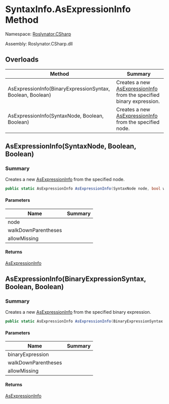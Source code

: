 # SyntaxInfo\.AsExpressionInfo Method

Namespace: [Roslynator.CSharp](../../README.md)

Assembly: Roslynator\.CSharp\.dll

## Overloads

| Method | Summary |
| ------ | ------- |
| AsExpressionInfo\(BinaryExpressionSyntax, Boolean, Boolean\) | Creates a new [AsExpressionInfo](../../Syntax/AsExpressionInfo/README.md) from the specified binary expression\. |
| AsExpressionInfo\(SyntaxNode, Boolean, Boolean\) | Creates a new [AsExpressionInfo](../../Syntax/AsExpressionInfo/README.md) from the specified node\. |

## AsExpressionInfo\(SyntaxNode, Boolean, Boolean\)

### Summary

Creates a new [AsExpressionInfo](../../Syntax/AsExpressionInfo/README.md) from the specified node\.

```csharp
public static AsExpressionInfo AsExpressionInfo(SyntaxNode node, bool walkDownParentheses = true, bool allowMissing = false)
```

#### Parameters

| Name | Summary |
| ---- | ------- |
| node | |
| walkDownParentheses | |
| allowMissing | |

#### Returns

[AsExpressionInfo](../../Syntax/AsExpressionInfo/README.md)

## AsExpressionInfo\(BinaryExpressionSyntax, Boolean, Boolean\)

### Summary

Creates a new [AsExpressionInfo](../../Syntax/AsExpressionInfo/README.md) from the specified binary expression\.

```csharp
public static AsExpressionInfo AsExpressionInfo(BinaryExpressionSyntax binaryExpression, bool walkDownParentheses = true, bool allowMissing = false)
```

#### Parameters

| Name | Summary |
| ---- | ------- |
| binaryExpression | |
| walkDownParentheses | |
| allowMissing | |

#### Returns

[AsExpressionInfo](../../Syntax/AsExpressionInfo/README.md)

